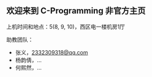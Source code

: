 ## 欢迎来到 C-Programming 非官方主页



上机时间和地点：5(8, 9, 10)，西区电一楼机房1厅



助教团队：

- 张义，2332309318@qq.com
- 杨韵倩，...
- 何熙然，...
